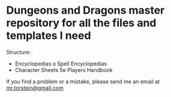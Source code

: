 # Dungeons and Dragons master repository for all the files and templates I need

Structure:
  - Encyclopedias
    o Spell Encyclopedias
  - Character Sheets
5e Players Handbook

If you find a problem or a mistake, please send me an email at mr.torstein@gmail.com
